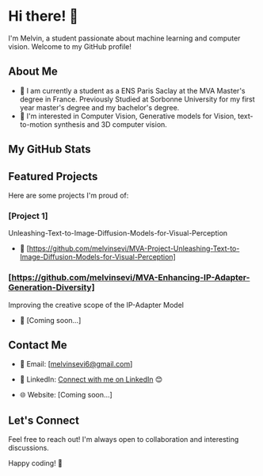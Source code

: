 # Hi there! 👋

I'm Melvin, a student passionate about machine learning and computer vision. Welcome to my GitHub profile!

## About Me

- 💼 I am currently a student as a ENS Paris Saclay at the MVA Master's degree in France. Previously Studied at Sorbonne University for my first year master's degree and my bachelor's degree.
- 🤔 I'm interested in Computer Vision, Generative models for Vision, text-to-motion synthesis and 3D computer vision.

## My GitHub Stats

## Featured Projects

Here are some projects I'm proud of:

### [Project 1]

Unleashing-Text-to-Image-Diffusion-Models-for-Visual-Perception
- 🔗 [https://github.com/melvinsevi/MVA-Project-Unleashing-Text-to-Image-Diffusion-Models-for-Visual-Perception]

### [https://github.com/melvinsevi/MVA-Enhancing-IP-Adapter-Generation-Diversity]

Improving the creative scope of the IP-Adapter Model

- 🔗 [Coming soon...]


## Contact Me

- 📧 Email: [melvinsevi6@gmail.com]
- 💼 LinkedIn: [Connect with me on LinkedIn](https://www.linkedin.com/in/melvin-sevi-ens-mva-6660b0209/) 😊

- 🌐 Website: [Coming soon...]

## Let's Connect

Feel free to reach out! I'm always open to collaboration and interesting discussions.

Happy coding! 🚀

